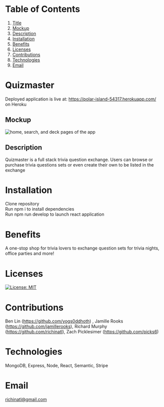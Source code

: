 # Table of Contents
  1. [Title](#Title)
  2. [Mockup](#Mockup)
  3. [Description](#Description)
  4. [Installation](#Installation)
  5. [Benefits](#Benefits)
  6. [Licenses](#Licenses)
  7. [Contributions](#Contributions)
  8. [Technologies](#Technologies)
  9. [Email](#Email)
  
# Quizmaster
Deployed application is live at: https://polar-island-54317.herokuapp.com/ on Heroku
## Mockup 
<img src="./assets/../client/src/assets/images/mockup.png" alt="home, search, and deck pages of the app">

## Description
Quizmaster is a full stack trivia question exchange. Users can browse or purchase trivia questions sets or even create their own to be listed in the exchange
# Installation
Clone repository <br>
Run npm i to install dependencies <br>
Run npm run develop to launch react application
# Benefits
A one-stop shop for trivia lovers to exchange question sets for trivia nights, office parties and more!
# Licenses
[![License: MIT](https://img.shields.io/badge/License-MIT-yellow.svg)](https://opensource.org/licenses/MIT)
# Contributions
Ben Lin (https://github.com/yogs0ddhoth) , Jamille Rooks (https://github.com/jamillerooks), Richard Murphy (https://github.com/richinatl), Zach Picklesimer (https://github.com/picks6)
# Technologies
MongoDB, Express, Node, React, Semantic, Stripe
# Email
richinatl@gmail.com
